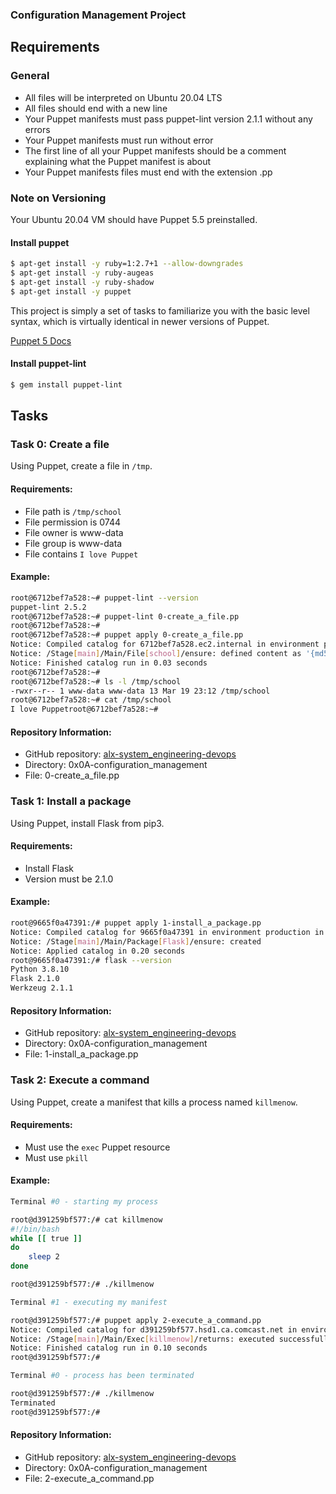 ### Configuration Management Project

## Requirements

### General

- All files will be interpreted on Ubuntu 20.04 LTS
- All files should end with a new line
- Your Puppet manifests must pass puppet-lint version 2.1.1 without any errors
- Your Puppet manifests must run without error
- The first line of all your Puppet manifests should be a comment explaining what the Puppet manifest is about
- Your Puppet manifests files must end with the extension .pp

### Note on Versioning

Your Ubuntu 20.04 VM should have Puppet 5.5 preinstalled.

#### Install puppet

```bash
$ apt-get install -y ruby=1:2.7+1 --allow-downgrades
$ apt-get install -y ruby-augeas
$ apt-get install -y ruby-shadow
$ apt-get install -y puppet
```

This project is simply a set of tasks to familiarize you with the basic level syntax, which is virtually identical in newer versions of Puppet.

[Puppet 5 Docs](puppet_docs_link)

#### Install puppet-lint

```bash
$ gem install puppet-lint
```

## Tasks

### Task 0: Create a file

Using Puppet, create a file in `/tmp`.

#### Requirements:

- File path is `/tmp/school`
- File permission is 0744
- File owner is www-data
- File group is www-data
- File contains `I love Puppet`

#### Example:

```bash
root@6712bef7a528:~# puppet-lint --version
puppet-lint 2.5.2
root@6712bef7a528:~# puppet-lint 0-create_a_file.pp
root@6712bef7a528:~# 
root@6712bef7a528:~# puppet apply 0-create_a_file.pp
Notice: Compiled catalog for 6712bef7a528.ec2.internal in environment production in 0.04 seconds
Notice: /Stage[main]/Main/File[school]/ensure: defined content as '{md5}f1b70c2a42a98d82224986a612400db9'
Notice: Finished catalog run in 0.03 seconds
root@6712bef7a528:~#
root@6712bef7a528:~# ls -l /tmp/school
-rwxr--r-- 1 www-data www-data 13 Mar 19 23:12 /tmp/school
root@6712bef7a528:~# cat /tmp/school
I love Puppetroot@6712bef7a528:~#
```

#### Repository Information:

- GitHub repository: [alx-system_engineering-devops](repository_link)
- Directory: 0x0A-configuration_management
- File: 0-create_a_file.pp

### Task 1: Install a package

Using Puppet, install Flask from pip3.

#### Requirements:

- Install Flask
- Version must be 2.1.0

#### Example:

```bash
root@9665f0a47391:/# puppet apply 1-install_a_package.pp
Notice: Compiled catalog for 9665f0a47391 in environment production in 0.14 seconds
Notice: /Stage[main]/Main/Package[Flask]/ensure: created
Notice: Applied catalog in 0.20 seconds
root@9665f0a47391:/# flask --version
Python 3.8.10
Flask 2.1.0
Werkzeug 2.1.1
```

#### Repository Information:

- GitHub repository: [alx-system_engineering-devops](repository_link)
- Directory: 0x0A-configuration_management
- File: 1-install_a_package.pp

### Task 2: Execute a command

Using Puppet, create a manifest that kills a process named `killmenow`.

#### Requirements:

- Must use the `exec` Puppet resource
- Must use `pkill`

#### Example:

```bash
Terminal #0 - starting my process

root@d391259bf577:/# cat killmenow
#!/bin/bash
while [[ true ]]
do
    sleep 2
done

root@d391259bf577:/# ./killmenow
```

```bash
Terminal #1 - executing my manifest

root@d391259bf577:/# puppet apply 2-execute_a_command.pp
Notice: Compiled catalog for d391259bf577.hsd1.ca.comcast.net in environment production in 0.01 seconds
Notice: /Stage[main]/Main/Exec[killmenow]/returns: executed successfully
Notice: Finished catalog run in 0.10 seconds
root@d391259bf577:/#
```

```bash
Terminal #0 - process has been terminated

root@d391259bf577:/# ./killmenow
Terminated
root@d391259bf577:/#
```

#### Repository Information:

- GitHub repository: [alx-system_engineering-devops](repository_link)
- Directory: 0x0A-configuration_management
- File: 2-execute_a_command.pp
